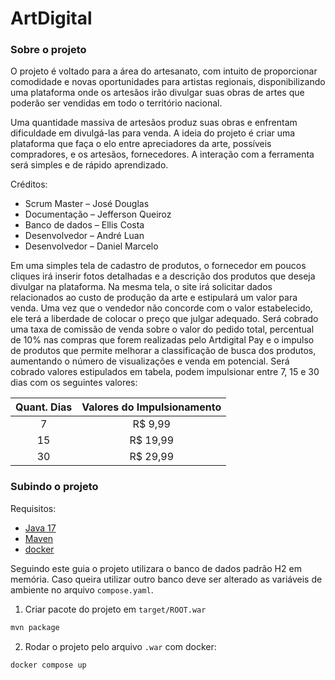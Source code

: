 # ArtDigital

### Sobre o projeto

O projeto é voltado para a área do artesanato, com intuito de proporcionar comodidade e novas oportunidades para artistas regionais, disponibilizando uma plataforma onde os artesãos irão divulgar suas obras de artes que poderão ser vendidas em todo o território nacional.

Uma quantidade massiva de artesãos produz suas obras e enfrentam dificuldade em divulgá-las para venda. A ideia do projeto é criar uma plataforma que faça o elo entre apreciadores da arte, possíveis compradores, e os artesãos, fornecedores. A interação com a ferramenta será simples e de rápido aprendizado.

Créditos:
- Scrum Master – José Douglas <br />
- Documentação – Jefferson Queiroz <br />
- Banco de dados – Ellis Costa <br />
- Desenvolvedor – André Luan <br />
- Desenvolvedor – Daniel Marcelo <br />

Em uma simples tela de cadastro de produtos, o fornecedor em poucos cliques irá inserir fotos detalhadas e a descrição dos produtos que deseja divulgar na plataforma. Na mesma tela, o site irá solicitar dados relacionados ao custo de produção da arte e estipulará um valor para venda. Uma vez que o vendedor não concorde com o valor estabelecido, ele terá a liberdade de colocar o preço que julgar adequado. Será cobrado uma taxa de comissão de venda sobre o valor do pedido total, percentual de 10% nas compras que forem realizadas pelo Artdigital Pay e o impulso de produtos que permite melhorar a classificação de busca dos produtos, aumentando o número de visualizações e venda em potencial. Será cobrado valores estipulados em tabela, podem impulsionar entre 7, 15 e 30 dias com os seguintes valores:

|  Quant. Dias  |Valores do Impulsionamento  |                                          
|:-------------:|:--------------------------:|
|       7       |    R$ 9,99                 |
|      15       |    R$ 19,99                |            
|      30       |    R$ 29,99                |         

### Subindo o projeto

Requisitos:
- [Java 17](https://jdk.java.net/17/)
- [Maven](https://maven.apache.org/)
- [docker](https://www.docker.com/get-started/)

Seguindo este guia o projeto utilizara o banco de dados padrão H2 em memória. Caso queira utilizar outro banco deve ser alterado as variáveis de ambiente no arquivo `compose.yaml`.

1. Criar pacote do projeto em `target/ROOT.war`
```bash
mvn package
```

2. Rodar o projeto pelo arquivo `.war` com docker:
```bash
docker compose up
```
